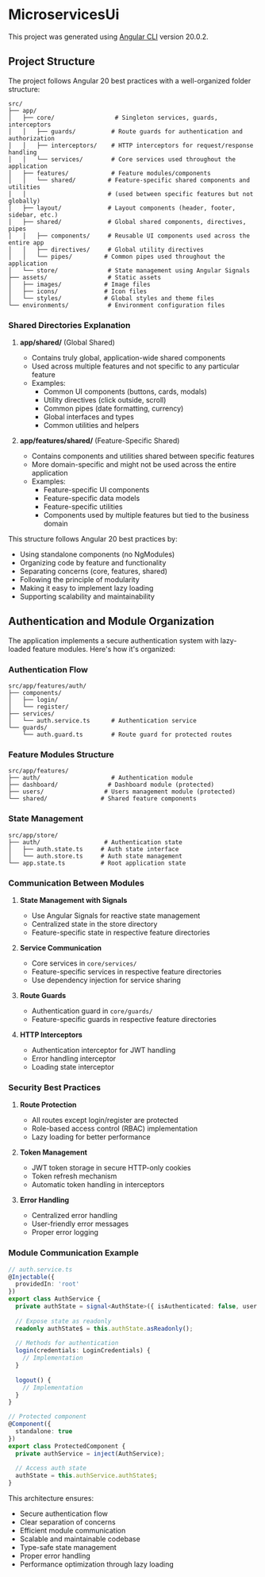 # MicroservicesUi

This project was generated using [Angular CLI](https://github.com/angular/angular-cli) version 20.0.2.

## Project Structure

The project follows Angular 20 best practices with a well-organized folder structure:

```
src/
├── app/
│   ├── core/                 # Singleton services, guards, interceptors
│   │   ├── guards/          # Route guards for authentication and authorization
│   │   ├── interceptors/    # HTTP interceptors for request/response handling
│   │   └── services/        # Core services used throughout the application
│   ├── features/            # Feature modules/components
│   │   └── shared/         # Feature-specific shared components and utilities
│   │                       # (used between specific features but not globally)
│   ├── layout/             # Layout components (header, footer, sidebar, etc.)
│   ├── shared/             # Global shared components, directives, pipes
│   │   ├── components/     # Reusable UI components used across the entire app
│   │   ├── directives/     # Global utility directives
│   │   └── pipes/         # Common pipes used throughout the application
│   └── store/              # State management using Angular Signals
├── assets/                 # Static assets
│   ├── images/            # Image files
│   ├── icons/             # Icon files
│   └── styles/            # Global styles and theme files
└── environments/           # Environment configuration files
```

### Shared Directories Explanation

1. **app/shared/** (Global Shared)
   - Contains truly global, application-wide shared components
   - Used across multiple features and not specific to any particular feature
   - Examples:
     - Common UI components (buttons, cards, modals)
     - Utility directives (click outside, scroll)
     - Common pipes (date formatting, currency)
     - Global interfaces and types
     - Common utilities and helpers

2. **app/features/shared/** (Feature-Specific Shared)
   - Contains components and utilities shared between specific features
   - More domain-specific and might not be used across the entire application
   - Examples:
     - Feature-specific UI components
     - Feature-specific data models
     - Feature-specific utilities
     - Components used by multiple features but tied to the business domain

This structure follows Angular 20 best practices by:
- Using standalone components (no NgModules)
- Organizing code by feature and functionality
- Separating concerns (core, features, shared)
- Following the principle of modularity
- Making it easy to implement lazy loading
- Supporting scalability and maintainability

## Authentication and Module Organization

The application implements a secure authentication system with lazy-loaded feature modules. Here's how it's organized:

### Authentication Flow
```
src/app/features/auth/
├── components/
│   ├── login/
│   └── register/
├── services/
│   └── auth.service.ts      # Authentication service
└── guards/
    └── auth.guard.ts        # Route guard for protected routes
```

### Feature Modules Structure
```
src/app/features/
├── auth/                    # Authentication module
├── dashboard/              # Dashboard module (protected)
├── users/                 # Users management module (protected)
└── shared/               # Shared feature components
```

### State Management
```
src/app/store/
├── auth/                  # Authentication state
│   ├── auth.state.ts     # Auth state interface
│   └── auth.store.ts     # Auth state management
└── app.state.ts          # Root application state
```

### Communication Between Modules

1. **State Management with Signals**
   - Use Angular Signals for reactive state management
   - Centralized state in the store directory
   - Feature-specific state in respective feature directories

2. **Service Communication**
   - Core services in `core/services/`
   - Feature-specific services in respective feature directories
   - Use dependency injection for service sharing

3. **Route Guards**
   - Authentication guard in `core/guards/`
   - Feature-specific guards in respective feature directories

4. **HTTP Interceptors**
   - Authentication interceptor for JWT handling
   - Error handling interceptor
   - Loading state interceptor

### Security Best Practices

1. **Route Protection**
   - All routes except login/register are protected
   - Role-based access control (RBAC) implementation
   - Lazy loading for better performance

2. **Token Management**
   - JWT token storage in secure HTTP-only cookies
   - Token refresh mechanism
   - Automatic token handling in interceptors

3. **Error Handling**
   - Centralized error handling
   - User-friendly error messages
   - Proper error logging

### Module Communication Example

```typescript
// auth.service.ts
@Injectable({
  providedIn: 'root'
})
export class AuthService {
  private authState = signal<AuthState>({ isAuthenticated: false, user: null });
  
  // Expose state as readonly
  readonly authState$ = this.authState.asReadonly();
  
  // Methods for authentication
  login(credentials: LoginCredentials) {
    // Implementation
  }
  
  logout() {
    // Implementation
  }
}

// Protected component
@Component({
  standalone: true
})
export class ProtectedComponent {
  private authService = inject(AuthService);
  
  // Access auth state
  authState = this.authService.authState$;
}
```

This architecture ensures:
- Secure authentication flow
- Clear separation of concerns
- Efficient module communication
- Scalable and maintainable codebase
- Type-safe state management
- Proper error handling
- Performance optimization through lazy loading
